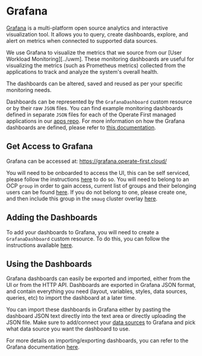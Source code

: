 # Grafana

[Grafana][1] is a multi-platform open source analytics and interactive visualization tool. It allows you to query, create dashboards, explore, and alert on metrics when connected to supported data sources.

We use Grafana to visualize the metrics that we source from our [User Workload Monitoring][../uwm]. These monitoring dashboards are useful for visualizing the metrics (such as Prometheus metrics) collected from the applications to track and analyze the system's overall health.

The dashboards can be altered, saved and reused as per your specific monitoring needs.

Dashboards can be represented by the `GrafanaDashboard` custom resource or by their raw `JSON` files. You can find example monitoring dashboards defined in separate `JSON` files for each of the Operate First managed applications in our [apps repo][2]. For more information on how the Grafana dashboards are defined, please refer to [this documentation][3].

## Get Access to Grafana

Grafana can be accessed at: https://grafana.operate-first.cloud/

You will need to be onboarded to access the UI, this can be self serviced, please follow the instructions [here][4] to do so. You will need to belong to an OCP `group` in order to gain access, current list of groups and their belonging users can be found [here][5]. If you do not belong to one, please create one, and then include this group in the `smaug` cluster overlay [here][6].

## Adding the Dashboards

To add your dashboards to Grafana, you will need to create a `GrafanaDashboard` custom resource. To do this, you can follow the instructions available [here][7].

## Using the Dashboards

Grafana dashboards can easily be exported and imported, either from the UI or from the HTTP API.
Dashboards are exported in Grafana JSON format, and contain everything you need (layout, variables, styles, data sources, queries, etc) to import the dashboard at a later time.

You can import these dashboards in Grafana either by pasting the dashboard JSON text directly into the text area or directly uploading the JSON file. Make sure to add/connect your [data sources][8] to Grafana and pick what data source you want the dashboard to use.

For more details on importing/exporting dashboards, you can refer to the Grafana documentation [here][9].

[1]: https://grafana.com/oss/grafana
[2]: https://github.com/operate-first/apps/tree/master/grafana/overlays/moc/smaug/dashboards
[3]: https://github.com/integr8ly/grafana-operator/blob/master/documentation/dashboards.md
[4]: map_groups_to_roles.md
[5]: https://github.com/operate-first/apps/tree/master/cluster-scope/base/user.openshift.io/groups
[6]: https://github.com/operate-first/apps/blob/master/cluster-scope/overlays/prod/moc/smaug/kustomization.yaml
[7]: add_grafana_dashboard.md
[8]: https://grafana.com/docs/grafana/latest/datasources/
[9]: https://grafana.com/docs/grafana/latest/dashboards/export-import/
